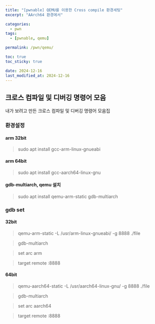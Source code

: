 ```yaml
---
title: "[pwnable] QEMU를 이용한 Cross compile 환경세팅"
excerpt: "AArch64 환경에서"

categories:
  - pwn
tags:
  - [pwnable, qemu]

permalink: /pwn/qemu/

toc: true
toc_sticky: true

date: 2024-12-16
last_modified_at: 2024-12-16
---
```


## 크로스 컴파일 및 디버깅 명령어 모음

내가 보려고 만든 크로스 컴파일 및 디버깅 명령어 모음집

### 환경설정
#### arm 32bit
> sudo apt install gcc-arm-linux-gnueabi

#### arm 64bit
> sudo apt install gcc-aarch64-linux-gnu

#### gdb-multiarch, qemu 설치
> sudo apt install qemu-arm-static gdb-multiarch

### gdb set
#### 32bit
> qemu-arm-static -L /usr/arm-linux-gnueabi/ -g 8888 ./file

> gdb-multiarch

> set arc arm

> target remote :8888

#### 64bit
> qemu-aarch64-static -L /usr/aarch64-linux-gnu/ -g 8888 ./file

> gdb-multiarch

> set arc aarch64

> target remote :8888
